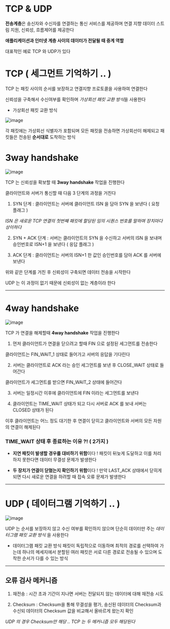 # TCP & UDP

**전송계층**은 송신자와 수신자를 연결하는 통신 서비스를 제공하며 연결 지향 데이터 스트림 지원, 신뢰성, 흐름제어를 제공한다

**애플리케이션과 인터넷 계층 사이의 데이터가 전달될 때 중계 역할**

대표적인 예로 TCP 와 UDP가 있다

# TCP ( 세그먼트 기억하기 .. )

TCP 는 패킷 사이의 순서를 보장하고 연결지향 프로토콜을 사용하여 연결한다

신뢰성을 구축해서 수신여부를 확인하며 *가상회선 패킷 교환 방식*을 사용한다

- 가상회선 패킷 교환 방식

![image](https://woovictory.github.io/img/virtual_circut_packet.png)

각 패킷에는 가상회선 식별자가 포함되며 모든 패킷을 전송하면 가상회선이 해제되고 패킷들은 전송된 **순서대로** 도착하는 방식

# 3way handshake

![image](https://postfiles.pstatic.net/20110805_24/twers_1312510723790XRXhf_JPEG/tcp_3_way_hand_shake.jpg?type=w2)

TCP 는 신뢰성을 확보할 때 **3way handshake** 작업을 진행한다

클라이언트와 서버가 통신할 때 다음 3 단계의 과정을 거친다

1. SYN 단계 : 클라이언트는 서버에 클라이언트 ISN 을 담아 SYN 을 보낸다 ( 요청 플래그 )

_ISN 은 새로운 TCP 연결의 첫번째 패킷에 할당된 임의 시퀀스 번호를 말하며 장치마다 상이하다_

2. SYN + ACK 단계 : 서버는 클라이언트의 SYN 을 수신하고 서버의 ISN 을 보내며 승인번호로 ISN+1 을 보낸다 ( 응답 플래그 )

3. ACK 단계 : 클라이언트는 서버의 ISN+1 한 값인 승인번호를 담아 ACK 를 서버에 보낸다

위와 같은 단계를 거친 후 신뢰성이 구축되면 데이터 전송을 시작한다

UDP 는 이 과정이 없기 때문에 신뢰성이 없는 계층이라 한다

---

# 4way handshake

![image](https://postfiles.pstatic.net/20110805_100/twers_13125107241707F4z1_JPEG/tcp_4_way_hand_shake.jpg?type=w2)

TCP 가 연결을 해제할때 **4way handshake** 작업을 진행한다

1. 먼저 클라이언트가 연결을 닫으려고 할때 FIN 으로 설정된 세그먼트를 전송한다

클라이언트는 FIN_WAIT_1 상태로 들어가고 서버의 응답을 기다린다

2. 서버는 클라이언트로 ACK 라는 승인 세그먼트를 보낸 후 CLOSE_WAIT 상태로 들어간다

클라이언트가 세그먼트를 받으면 FIN_WAIT_2 상태에 들어간다

3. 서버는 일정시간 이후에 클라이언트에 FIN 이라는 세그먼트를 보낸다

4. 클라이언트는 TIME_WAIT 상태가 되고 다시 서버로 ACK 를 보내 서버는 CLOSED 상태가 된다

이후 클라이언트는 어느 정도 대기한 후 연결이 닫히고 클라이언트와 서버의 모든 자원의 연결이 해제된다

### TIME_WAIT 상태 후 종료하는 이유 ?! ( 2가지 )

- **지연 패킷이 발생할 경우를 대비하기 위함**이다 !
  패킷이 뒤늦게 도달하고 이를 처리하지 못한다면 데이터 무결성 문제가 발생한다

- **두 장치가 연결이 닫혔는지 확인하기 위함**이다 !
  만약 LAST_ACK 상태에서 닫히게 되면 다시 새로운 연결을 하려할 때 접속 오류 문제가 발생한다

---

# UDP ( 데이터그램 기억하기 .. )

![image](https://woovictory.github.io/img/datagram_packet.png)

UDP 는 순서를 보장하지 않고 수신 여부를 확인하지 않으며 단순히 데이터만 주는 _데이터그램 패킷 교환 방식_ 을 사용한다

- 데이터그램 패킷 교환 방식
  패킷이 독립적으로 이동하며 최적의 경로를 선택하여 가는데 하나의 메세지에서 분할된 여러 패킷은 서로 다른 경로로 전송될 수 있으며 도착한 순서가 다를 수 있는 방식

---

## 오류 검사 메커니즘

1. 재전송 : 시간 초과 기간이 지나면 서버는 전달되지 않는 데이터에 대해 재전송 시도

2. Checksum : Checksum을 통해 무결성을 평가, 송신된 데이터의 Checksum과 수신되 데이터의 Checksum 값을 비교해서 올바르게 왔는지 확인

_UDP 의 경우 Checksum만 해당 .. TCP 는 두 메커니즘 모두 해당된다_

